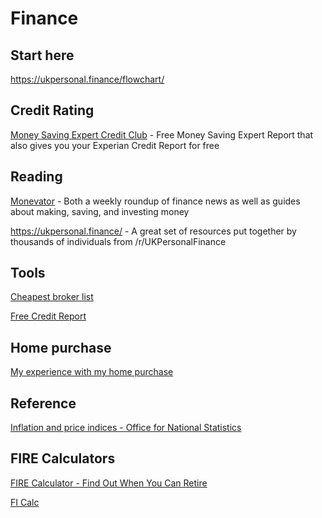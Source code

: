 # Finance

## Start here
https://ukpersonal.finance/flowchart/

## Credit Rating

 [Money Saving Expert Credit Club](https://clubs.moneysavingexpert.com/creditclub/) - Free Money Saving Expert Report that also gives you your Experian Credit Report for free

## Reading
[Monevator](https://monevator.com/)  - Both a weekly roundup of finance news as well as guides about making, saving, and investing money 

https://ukpersonal.finance/ - A great set of resources put together by thousands of individuals from /r/UKPersonalFinance

## Tools
[Cheapest broker list](https://monevator.com/compare-uk-cheapest-online-brokers/)

[Free Credit Report](https://www.moneysavingexpert.com/creditclub/)

## Home purchase
[My experience with my home purchase](/HomePurchase.md)

## Reference 

[Inflation and price indices - Office for National Statistics](https://www.ons.gov.uk/economy/inflationandpriceindices)

## FIRE Calculators
[FIRE Calculator - Find Out When You Can Retire](https://firecalculator.club/calculator)

[FI Calc](https://ficalc.app/)
